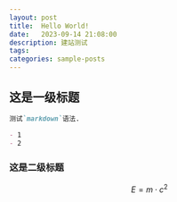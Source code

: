 ```yaml
---
layout: post
title:  Hello World! 
date:   2023-09-14 21:08:00 
description: 建站测试 
tags:  
categories: sample-posts
---
```


## 这是一级标题

```markdown
测试`markdown`语法.

- 1
- 2

```

### 这是二级标题

$$ E = m\cdot c^2 $$